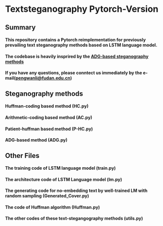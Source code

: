 # Textsteganography Pytorch-Version

## Summary
#### This repository contains a Pytorch reimplementation for previously prevailing text steganography methods based on LSTM language model.
#### The codebase is heavily insprired by the [ADG-based steganography methods](https://github.com/Mhzzzzz/ADG-steganography)
#### If you have any questions, please conntect us immediately by the e-mail(pengwanli@fudan.edu.cn)


## Steganography methods
#### Huffman-coding based method (HC.py)
#### Arithmetic-coding based method (AC.py)
#### Patient-huffman based method (P-HC.py)
#### ADG-based method (ADG.py)

## Other Files
#### The training code of LSTM language model (train.py)
#### The architecture code of LSTM Language model (lm.py)
#### The generating code for no-embedding text by well-trained LM with random sampling (Generated_Cover.py)
#### The code of Huffman algorithm (Huffman.py)
#### The other codes of these text-stegangography methods (utils.py)
